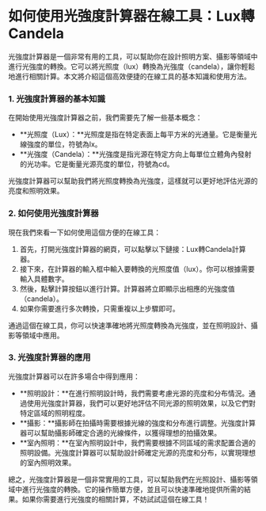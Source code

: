 如何使用光強度計算器在線工具：Lux轉Candela
==========================

光強度計算器是一個非常有用的工具，可以幫助你在設計照明方案、攝影等領域中進行光強度的轉換。它可以將光照度（lux）轉換為光強度（candela），讓你輕鬆地進行相關計算。本文將介紹這個高效便捷的在線工具的基本知識和使用方法。

### 1. 光強度計算器的基本知識

在開始使用光強度計算器之前，我們需要先了解一些基本概念：

- **光照度（Lux）：**光照度是指在特定表面上每平方米的光通量。它是衡量光線強度的單位，符號為lx。
- **光強度（Candela）：**光強度是指光源在特定方向上每單位立體角內發射的光功率。它是衡量光源亮度的單位，符號為cd。

光強度計算器可以幫助我們將光照度轉換為光強度，這樣就可以更好地評估光源的亮度和照明效果。

### 2. 如何使用光強度計算器

現在我們來看一下如何使用這個方便的在線工具：

1. 首先，打開光強度計算器的網頁，可以點擊以下鏈接：Lux轉Candela計算器。
2. 接下來，在計算器的輸入框中輸入要轉換的光照度值（lux）。你可以根據需要輸入具體數字。
3. 然後，點擊計算按鈕以進行計算。計算器將立即顯示出相應的光強度值（candela）。
4. 如果你需要進行多次轉換，只需重複以上步驟即可。

通過這個在線工具，你可以快速準確地將光照度轉換為光強度，並在照明設計、攝影等領域中應用。

### 3. 光強度計算器的應用

光強度計算器可以在許多場合中得到應用：

- **照明設計：**在進行照明設計時，我們需要考慮光源的亮度和分布情況。通過使用光強度計算器，我們可以更好地評估不同光源的照明效果，以及它們對特定區域的照明程度。
- **攝影：**攝影師在拍攝時需要根據光線的強度和分布進行調整。光強度計算器可以幫助攝影師確定合適的光線條件，以獲得理想的拍攝效果。
- **室內照明：**在室內照明設計中，我們需要根據不同區域的需求配置合適的照明設備。光強度計算器可以幫助設計師確定光源的亮度和分布，以實現理想的室內照明效果。

總之，光強度計算器是一個非常實用的工具，可以幫助我們在光照設計、攝影等領域中進行光強度的轉換。它的操作簡單方便，並且可以快速準確地提供所需的結果。如果你需要進行光強度的相關計算，不妨試試這個在線工具！